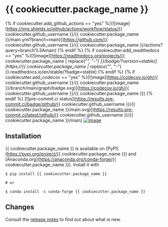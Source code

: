# {{ cookiecutter.package_name }}

{% if cookiecutter.add_github_actions == "yes"
%}[![image](https://img.shields.io/github/actions/workflow/status/{{
cookiecutter.github_username }}/{{ cookiecutter.package_name
}}/main.yml?branch=main)](https://github.com/{{ cookiecutter.github_username }}/{{
cookiecutter.package_name }}/actions?query=branch%3Amain) {% endif %} {% if
cookiecutter.add_readthedocs == "yes" %}[![image](https://readthedocs.org/projects/{{
cookiecutter.package_name | replace("_", "-") }}/badge/?version=stable)](https://{{
cookiecutter.package_name | replace("_", "-") }}.readthedocs.io/en/stable/?badge=stable)
{% endif %} {% if cookiecutter.add_codecov == "yes"
%}[![image](https://codecov.io/gh/{{ cookiecutter.github_username }}/{{
cookiecutter.package_name }}/branch/main/graph/badge.svg)](https://codecov.io/gh/{{
cookiecutter.github_username }}/{{ cookiecutter.package_name }}) {% endif %}
[![pre-commit.ci status](https://results.pre-commit.ci/badge/github/{{
cookiecutter.github_username }}/{{ cookiecutter.package_name
}}/main.svg)](https://results.pre-commit.ci/latest/github/{{
cookiecutter.github_username }}/{{ cookiecutter.package_name }}/main)
[![image](https://img.shields.io/badge/code%20style-black-000000.svg)](https://github.com/psf/black)


## Installation

{{ cookiecutter.package_name }} is available on [PyPI](https://pypi.org/project/{{
cookiecutter.package_name }}) and [Anaconda.org](https://anaconda.org/conda-forge/{{
cookiecutter.package_name }}). Install it with

```console
$ pip install {{ cookiecutter.package_name }}

# or

$ conda install -c conda-forge {{ cookiecutter.package_name }}
```

## Changes

Consult the [release notes](CHANGES.md) to find out about what is new.
